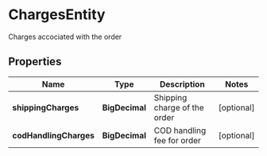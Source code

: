 

# ChargesEntity

Charges accociated with the order

## Properties

| Name | Type | Description | Notes |
|------------ | ------------- | ------------- | -------------|
|**shippingCharges** | **BigDecimal** | Shipping charge of the order |  [optional] |
|**codHandlingCharges** | **BigDecimal** | COD handling fee for order |  [optional] |



